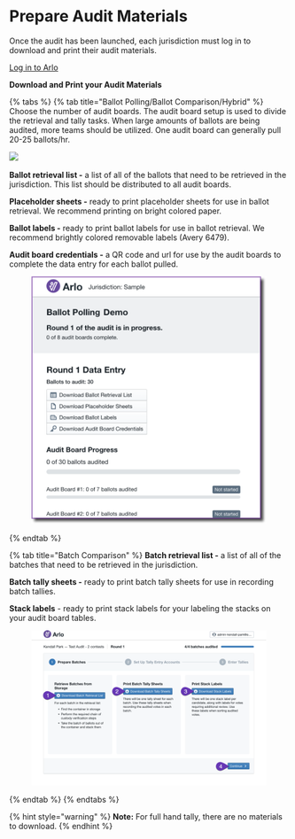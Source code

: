 # Prepare Audit Materials

Once the audit has been launched, each jurisdiction must log in to download and print their audit materials.&#x20;

[Log in to Arlo](../logging-into-arlo.md)

**Download and Print your Audit Materials**

{% tabs %}
{% tab title="Ballot Polling/Ballot Comparison/Hybrid" %}
Choose the number of audit boards. The audit board setup is used to divide the retrieval and tally tasks.  When large amounts of ballots are being audited, more teams should be utilized.  One audit board can generally pull 20-25 ballots/hr.

![](https://lh4.googleusercontent.com/c-dgzXgilBTpDdMOzLezyyujwBrpEL93SJQ_ktqfENW8L_VK5RymiXqtb_65a-RYYOceO9vwKsChMP1ouCPyYkHzPWEJ1TPKB2_xMDLy4R6g1YYAC0g_O_oDp98wunn_LmBPNZd8)



**Ballot retrieval list -** a list of all of the ballots that need to be retrieved in the jurisdiction. This list should be distributed to all audit boards.

**Placeholder sheets -** ready to print placeholder sheets for use in ballot retrieval.  We recommend printing on bright colored paper.

**Ballot labels -** ready to print ballot labels for use in ballot retrieval.  We recommend brightly colored removable labels (Avery 6479).

**Audit board credentials -** a QR code and url for use by the audit boards to complete the data entry for each ballot pulled.&#x20;

<figure><img src="../../.gitbook/assets/image (1) (2).png" alt=""><figcaption></figcaption></figure>
{% endtab %}

{% tab title="Batch Comparison" %}
**Batch retrieval list -** a list of all of the batches that need to be retrieved in the jurisdiction.&#x20;

**Batch tally sheets -** ready to print batch tally sheets for use in recording batch tallies. &#x20;

**Stack labels** - ready to print stack labels for your labeling the stacks on your audit board tables.



<figure><img src="../../.gitbook/assets/image (111).png" alt=""><figcaption></figcaption></figure>
{% endtab %}
{% endtabs %}

{% hint style="warning" %}
**Note:** For full hand tally, there are no materials to download.
{% endhint %}

